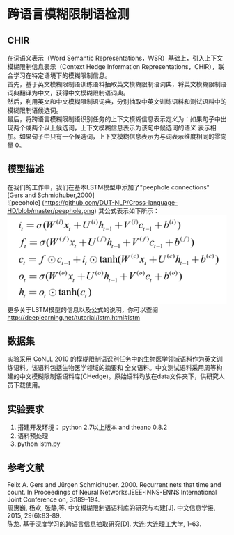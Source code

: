 # 跨语言模糊限制语检测
## CHIR
在词语义表示（Word Semantic Representations，WSR）基础上，引入上下文模糊限制信息表示（Context Hedge Information Representations，CHIR），联合学习在特定语境下的模糊限制信息。<br>
首先，基于英文模糊限制语训练语料抽取英文模糊限制语词典，将英文模糊限制语词典翻译为中文，获得中文模糊限制语词典。<br>
然后，利用英文和中文模糊限制语词典，分别抽取中英文训练语料和测试语料中的模糊限制语候选词。<br>
最后，将跨语言模糊限制语识别任务的上下文模糊信息表示定义为：如果句子中出现两个或两个以上候选词，上下文模糊信息表示为该句中候选词的语义
表示相加。如果句子中只有一个候选词，上下文模糊信息表示为与词表示维度相同的零向量 0。

## 模型描述
在我们的工作中，我们在基本LSTM模型中添加了"peephole connections"  [Gers and Schmidhuber,2000]<br> 
![peeohole] (https://github.com/DUT-NLP/Cross-language-HD/blob/master/peephole.png)
其公式表示如下所示：<br>
![gongshi](https://github.com/DUT-NLP/Cross-language-HD/blob/master/gongshi.png)
更多关于LSTM模型的信息以及公式的说明，你可以查阅 <http://deeplearning.net/tutorial/lstm.html#lstm><br>

## 数据集
实验采用 CoNLL 2010 的模糊限制语识别任务中的生物医学领域语料作为英文训练语料。该语料包括生物医学领域的摘要和
全文语料。中文测试语料采用周等构建的中文模糊限制语语料库(CHedge)。原始语料均放在data文件夹下，供研究人员下载使用。
## 实验要求
1. 搭建开发环境： python 2.7以上版本 and theano 0.8.2  <br>
2. 语料预处理<br>
3. python lstm.py

## 参考文献
Felix A. Gers and Jürgen Schmidhuber. 2000. Recurrent nets that time and count. In Proceedings of Neural Networks.IEEE-INNS-ENNS International Joint Conference on, 3:189–194.  <br>
周惠巍, 杨欢, 张静,等. 中文模糊限制语语料库的研究与构建[J]. 中文信息学报, 2015, 29(6):83-89.  
陈龙. 基于深度学习的跨语言信息抽取研究[D]. 大连:大连理工大学, 1-63.
